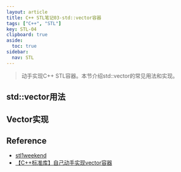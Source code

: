 ```yaml
---
layout: article
title: C++ STL笔记03-std::vector容器
tags: ["C++", "STL"]
key: STL-04
clipboard: true
aside:
  toc: true
sidebar:
  nav: STL
---
```


> 动手实现C++ STL容器。本节介绍std::vector的常见用法和实现。
<!--more-->

## std::vector用法

## Vector实现


## Reference

- [stl1weekend](https://github.com/parallel101/stl1weekend/tree/main#%E8%87%AA%E5%B7%B1%E5%AE%9E%E7%8E%B0%E6%89%80%E6%9C%89stl%E5%AE%B9%E5%99%A8)
- [【C++标准库】自己动手实现vector容器](https://www.bilibili.com/video/BV1V84y127Pi/?spm_id_from=333.788&vd_source=7a2542c6c909b3ee1fab551277360826)